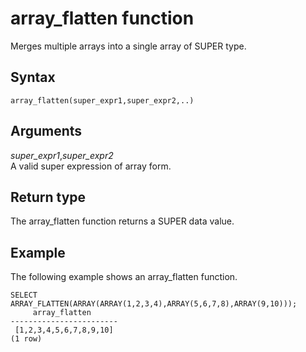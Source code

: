 # array\_flatten function<a name="array_flatten"></a>

Merges multiple arrays into a single array of SUPER type\.

## Syntax<a name="array_flatten-syntax"></a>

```
array_flatten(super_expr1,super_expr2,..)
```

## Arguments<a name="array_flatten-arguments"></a>

 *super\_expr1*,*super\_expr2*   
A valid super expression of array form\. 

## Return type<a name="array_flatten-returm-type"></a>

The array\_flatten function returns a SUPER data value\.

## Example<a name="array_flatten-example"></a>

The following example shows an array\_flatten function\. 

```
SELECT ARRAY_FLATTEN(ARRAY(ARRAY(1,2,3,4),ARRAY(5,6,7,8),ARRAY(9,10)));
     array_flatten
------------------------
 [1,2,3,4,5,6,7,8,9,10]
(1 row)
```